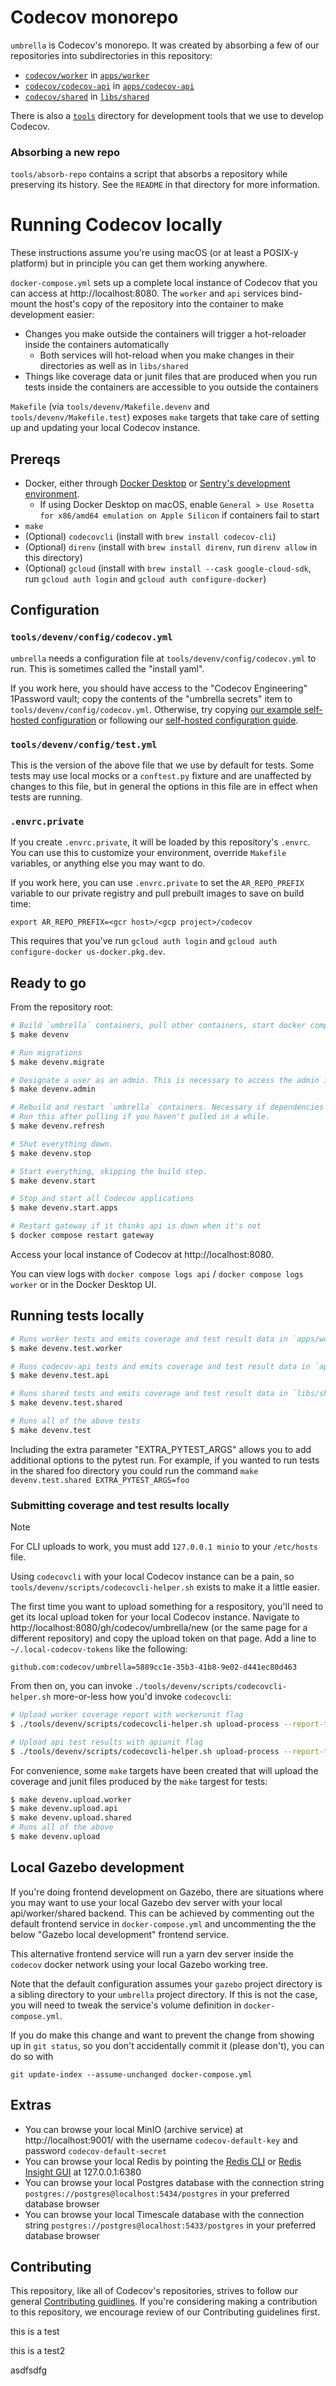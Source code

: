 # Codecov monorepo

`umbrella` is Codecov's monorepo. It was created by absorbing a few of our repositories into subdirectories in this repository:

- [`codecov/worker`](https://github.com/codecov/worker) in [`apps/worker`](apps/worker)
- [`codecov/codecov-api`](https://github.com/codecov/codecov-api) in [`apps/codecov-api`](apps/codecov-api)
- [`codecov/shared`](https://github.com/codecov/shared) in [`libs/shared`](libs/shared)

There is also a [`tools`](tools) directory for development tools that we use to develop Codecov.

### Absorbing a new repo

`tools/absorb-repo` contains a script that absorbs a repository while preserving its history. See the `README` in that directory for more information.

# Running Codecov locally

These instructions assume you're using macOS (or at least a POSIX-y platform) but in principle you can get them working anywhere.

`docker-compose.yml` sets up a complete local instance of Codecov that you can access at http://localhost:8080. The `worker` and `api` services bind-mount the host's copy of the repository into the container to make development easier:

- Changes you make outside the containers will trigger a hot-reloader inside the containers automatically
  - Both services will hot-reload when you make changes in their directories as well as in `libs/shared`
- Things like coverage data or junit files that are produced when you run tests inside the containers are accessible to you outside the containers

`Makefile` (via `tools/devenv/Makefile.devenv` and `tools/devenv/Makefile.test`) exposes `make` targets that take care of setting up and updating your local Codecov instance.

## Prereqs

- Docker, either through [Docker Desktop](https://docs.docker.com/desktop/) or [Sentry's development environment](https://develop.sentry.dev/development-infrastructure/environment/).
  - If using Docker Desktop on macOS, enable `General > Use Rosetta for x86/amd64 emulation on Apple Silicon` if containers fail to start
- `make`
- (Optional) `codecovcli` (install with `brew install codecov-cli`)
- (Optional) `direnv` (install with `brew install direnv`, run `direnv allow` in this directory)
- (Optional) `gcloud` (install with `brew install --cask google-cloud-sdk`, run `gcloud auth login` and `gcloud auth configure-docker`)

## Configuration

### `tools/devenv/config/codecov.yml`

`umbrella` needs a configuration file at `tools/devenv/config/codecov.yml` to run. This is sometimes called the "install yaml".

If you work here, you should have access to the "Codecov Engineering" 1Password vault; copy the contents of the "umbrella secrets" item to `tools/devenv/config/codecov.yml`. Otherwise, try copying [our example self-hosted configuration](https://github.com/codecov/self-hosted/blob/main/config/codecov.yml) or following our [self-hosted configuration guide](https://docs.codecov.com/docs/configuration).

### `tools/devenv/config/test.yml`
This is the version of the above file that we use by default for tests. Some tests may use local mocks or a `conftest.py` fixture and are unaffected by changes to this file, but in general the options in this file are in effect when tests are running.

### `.envrc.private`

If you create `.envrc.private`, it will be loaded by this repository's `.envrc`. You can use this to customize your environment, override `Makefile` variables, or anything else you may want to do.

If you work here, you can use `.envrc.private` to set the `AR_REPO_PREFIX` variable to our private registry and pull prebuilt images to save on build time:

```
export AR_REPO_PREFIX=<gcr host>/<gcp project>/codecov
```

This requires that you've run `gcloud auth login` and `gcloud auth configure-docker us-docker.pkg.dev`.

## Ready to go

From the repository root:

```sh
# Build `umbrella` containers, pull other containers, start docker compose
$ make devenv

# Run migrations
$ make devenv.migrate

# Designate a user as an admin. This is necessary to access the admin interface.
$ make devenv.admin

# Rebuild and restart `umbrella` containers. Necessary if dependencies change.
# Run this after pulling if you haven't pulled in a while.
$ make devenv.refresh

# Shut everything down.
$ make devenv.stop

# Start everything, skipping the build step.
$ make devenv.start

# Stop and start all Codecov applications
$ make devenv.start.apps

# Restart gateway if it thinks api is down when it's not
$ docker compose restart gateway
```

Access your local instance of Codecov at http://localhost:8080.

You can view logs with `docker compose logs api` / `docker compose logs worker` or in the Docker Desktop UI.

## Running tests locally

```sh
# Runs worker tests and emits coverage and test result data in `apps/worker`
$ make devenv.test.worker

# Runs codecov-api tests and emits coverage and test result data in `apps/codecov-api`
$ make devenv.test.api

# Runs shared tests and emits coverage and test result data in `libs/shared/tests`
$ make devenv.test.shared

# Runs all of the above tests
$ make devenv.test
```

Including the extra parameter "EXTRA_PYTEST_ARGS" allows you to add additional options to the pytest run. For example, if you wanted to run tests in the shared foo directory you could
run the command `make devenv.test.shared EXTRA_PYTEST_ARGS=foo`

### Submitting coverage and test results locally

> [!NOTE]
> For CLI uploads to work, you must add `127.0.0.1 minio` to your `/etc/hosts` file.

Using `codecovcli` with your local Codecov instance can be a pain, so `tools/devenv/scripts/codecovcli-helper.sh` exists to make it a little easier.

The first time you want to upload something for a respository, you'll need to get its local upload token for your local Codecov instance. Navigate to http://localhost:8080/gh/codecov/umbrella/new (or the same page for a different repository) and copy the upload token on that page. Add a line to `~/.local-codecov-tokens` like the following:

```
github.com:codecov/umbrella=5889cc1e-35b3-41b8-9e02-d441ec80d463
```

From then on, you can invoke `./tools/devenv/scripts/codecovcli-helper.sh` more-or-less how you'd invoke `codecovcli`:

```sh
# Upload worker coverage report with workerunit flag
$ ./tools/devenv/scripts/codecovcli-helper.sh upload-process --report-type coverage -f apps/worker/coverage.xml -F workerunit

# Upload api test results with apiunit flag
$ ./tools/devenv/scripts/codecovcli-helper.sh upload-process --report-type test_results -f apps/codecov-api/junit.xml -F apiunit
```

For convenience, some `make` targets have been created that will upload the coverage and junit files produced by the `make` targest for tests:

```sh
$ make devenv.upload.worker
$ make devenv.upload.api
$ make devenv.upload.shared
# Runs all of the above
$ make devenv.upload
```

## Local Gazebo development

If you're doing frontend development on Gazebo, there are situations where you
may want to use your local Gazebo dev server with your local api/worker/shared
backend. This can be achieved by commenting out the default frontend service in
`docker-compose.yml` and uncommenting the the below "Gazebo local development"
frontend service.

This alternative frontend service will run a yarn dev server inside the
`codecov` docker network using your local Gazebo working tree.

Note that the default configuration assumes your `gazebo` project directory is
a sibling directory to your `umbrella` project directory. If this is not the
case, you will need to tweak the service's volume definition in
`docker-compose.yml`.

If you do make this change and want to prevent the change from showing up in
`git status`, so you don't accidentally commit it (please don't), you can do
so with

```
git update-index --assume-unchanged docker-compose.yml
```

## Extras

- You can browse your local MinIO (archive service) at http://localhost:9001/ with the username `codecov-default-key` and password `codecov-default-secret`
- You can browse your local Redis by pointing the [Redis CLI](https://redis.io/docs/latest/develop/tools/cli/) or [Redis Insight GUI](https://redis.io/insight/) at 127.0.0.1:6380
- You can browse your local Postgres database with the connection string `postgres://postgres@localhost:5434/postgres` in your preferred database browser
- You can browse your local Timescale database with the connection string `postgres://postgres@localhost:5433/postgres` in your preferred database browser

## Contributing

This repository, like all of Codecov's repositories, strives to follow our general [Contributing guidlines](https://github.com/codecov/contributing). If you're considering making a contribution to this repository, we encourage review of our Contributing guidelines first.

this is a test

this is a test2

asdfsdfg
